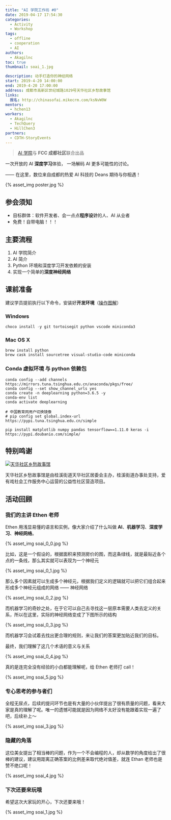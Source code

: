 ```yaml
---
title: "AI 学院工作坊 #0"
date: 2019-04-17 17:54:30
categories:
  - Activity
  - Workshop
tags:
  - offline
  - cooperation
  - AI
authors:
  - Akagilnc
toc: true
thumbnail: soai_1.jpg

description: 动手打造你的神经网络
start: 2019-4-20 14:00:00
end: 2019-4-20 17:00:00
address: 成都市高新区世纪城路1029号天华社区乡愁故事馆
links:
  报名: http://chinasofai.mikecrm.com/ksNvW0W
mentors:
  - hchen13
workers:
  - Akagilnc
  - TechQuery
  - HillChen3
partners:
  - CDTH-StoryEvents
---
```


> [AI 学院][1]与 **FCC 成都社区**联合出品

一次开放的 AI **深度学习**体验，
一场解码 AI 更多可能性的讨论。

—— 在这里，数位来自成都的热爱 AI 科技的 Deans 期待与你相遇！

{% asset_img poster.jpg %}

## 参会须知

- 目标群体：软件开发者、会一点点**程序设计**的人、AI 从业者
- 免费！自带电脑！！！

<!-- more -->

## 主要流程

1.  AI 学院简介
2.  AI 简介
3.  Python 环境和深度学习开发依赖的安装
4.  实现一个简单的**深度神经网络**

## 课前准备

建议学员提前执行以下命令，安装好**开发环境**（[操作图解][2]）

### Windows

```powershell
choco install -y git tortoisegit python vscode miniconda3
```

### Mac OS X

```shell
brew install python
brew cask install sourcetree visual-studio-code miniconda
```

### Conda 虚拟环境 与 python 依赖包

```shell
conda config --add channels https://mirrors.tuna.tsinghua.edu.cn/anaconda/pkgs/free/
conda config --set show_channel_urls yes
conda create -n deeplearning python=3.6.5 -y
conda-env list
conda activate deeplearning

# 中国教育网用户切换镜像
# pip config set global.index-url https://pypi.tuna.tsinghua.edu.cn/simple

pip install matplotlib numpy pandas tensorflow==1.11.0 keras -i https://pypi.doubanio.com/simple/
```

## 特别鸣谢

[![天华社区乡愁故事馆](../../../partner/cdth-storyevents/CDTH-SE-logo.png)](../../../partner/cdth-storyevents/ "点击查看详情")

天华社区乡愁故事馆是由桂溪街道天华社区居委会主办，桂溪街道办事处支持，爱有戏社会工作服务中心运营的公益性社区营造项目。

## 活动回顾

### 我们的主讲 Ethen 老师

Ethen 用浅显易懂的语言和实例，像大家介绍了什么叫做 **AI**、**机器学习**、**深度学习**、**神经网络**。

{% asset_img soai_0_0.jpg %}

比如，这是一个假设的，根据面积来预测房价的图，而这条绿线，就是最贴近各个点的一条线，那么其实就可以表现为一个神经元

{% asset_img soai_0_1.jpg %}

那么多个因素就可以生成多个神经元，根据我们定义的逻辑就可以把它们组合起来形成多个神经元组成的网络 —— 神经网络

{% asset_img soai_0_2.jpg %}

而机器学习的奇妙之处，在于它可以自己去寻找这一层原本需要人类去定义的关系，所以在这里，实际的神经网络变成了下图所示的结构

{% asset_img soai_0_3.jpg %}

而机器学习会试着去找出更合理的规则，来让我们的答案更加贴近我们的目标。

最终，我们理解了这几个术语的意义与关系

{% asset_img soai_0_4.jpg %}

真的是连完全没有经验的小白都能理解呢，给 Ethen 老师打 call！

{% asset_img soai_5.jpg %}

### 专心思考的参与者们

全程无尿点，后续的提问环节也是有大量的小伙伴提出了很有质量的问题，看来大家是真的理解了呢。唯一的遗憾可能就是因为网络不太好没有能跟着实现一遍了吧，后续补上～

{% asset_img soai_3.jpg %}

### 隐藏的角落

这位美女提出了相当棒的问题，作为一个不会编程的人，却从数学的角度给出了很棒的建议，建议用距离正确答案的比例差来取代绝对值差，就连 Ethan 老师也是赞不绝口呢！

{% asset_img soai_4.jpg %}

### 下次还要来玩哦

希望这次大家玩的开心，下次还要来哦！

{% asset_img soai_1.jpg %}

[1]: https://www.theschool.ai/
[2]: ../hexo-web-app/#%E3%80%90%E9%99%84-0%E3%80%91Windows-%E8%BD%AF%E4%BB%B6%E5%AE%89%E8%A3%85%E5%9B%BE%E8%A7%A3
